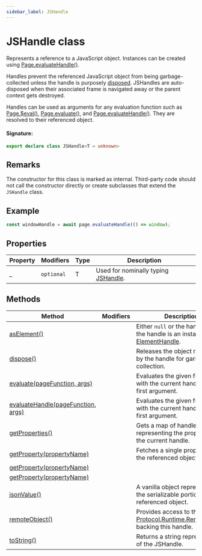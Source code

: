 ```yaml
---
sidebar_label: JSHandle
---
```


# JSHandle class

Represents a reference to a JavaScript object. Instances can be created using [Page.evaluateHandle()](./puppeteer.page.evaluatehandle.md).

Handles prevent the referenced JavaScript object from being garbage-collected unless the handle is purposely [disposed](./puppeteer.jshandle.dispose.md). JSHandles are auto-disposed when their associated frame is navigated away or the parent context gets destroyed.

Handles can be used as arguments for any evaluation function such as [Page.$eval()](./puppeteer.page._eval.md), [Page.evaluate()](./puppeteer.page.evaluate.md), and [Page.evaluateHandle()](./puppeteer.page.evaluatehandle.md). They are resolved to their referenced object.

#### Signature:

```typescript
export declare class JSHandle<T = unknown>
```

## Remarks

The constructor for this class is marked as internal. Third-party code should not call the constructor directly or create subclasses that extend the `JSHandle` class.

## Example

```ts
const windowHandle = await page.evaluateHandle(() => window);
```

## Properties

| Property | Modifiers             | Type | Description                                                    |
| -------- | --------------------- | ---- | -------------------------------------------------------------- |
| \_       | <code>optional</code> | T    | Used for nominally typing [JSHandle](./puppeteer.jshandle.md). |

## Methods

| Method                                                                       | Modifiers | Description                                                                                                                                                    |
| ---------------------------------------------------------------------------- | --------- | -------------------------------------------------------------------------------------------------------------------------------------------------------------- |
| [asElement()](./puppeteer.jshandle.aselement.md)                             |           | Either <code>null</code> or the handle itself if the handle is an instance of [ElementHandle](./puppeteer.elementhandle.md).                                   |
| [dispose()](./puppeteer.jshandle.dispose.md)                                 |           | Releases the object referenced by the handle for garbage collection.                                                                                           |
| [evaluate(pageFunction, args)](./puppeteer.jshandle.evaluate.md)             |           | Evaluates the given function with the current handle as its first argument.                                                                                    |
| [evaluateHandle(pageFunction, args)](./puppeteer.jshandle.evaluatehandle.md) |           | Evaluates the given function with the current handle as its first argument.                                                                                    |
| [getProperties()](./puppeteer.jshandle.getproperties.md)                     |           | Gets a map of handles representing the properties of the current handle.                                                                                       |
| [getProperty(propertyName)](./puppeteer.jshandle.getproperty.md)             |           | Fetches a single property from the referenced object.                                                                                                          |
| [getProperty(propertyName)](./puppeteer.jshandle.getproperty_1.md)           |           |                                                                                                                                                                |
| [getProperty(propertyName)](./puppeteer.jshandle.getproperty_2.md)           |           |                                                                                                                                                                |
| [jsonValue()](./puppeteer.jshandle.jsonvalue.md)                             |           | A vanilla object representing the serializable portions of the referenced object.                                                                              |
| [remoteObject()](./puppeteer.jshandle.remoteobject.md)                       |           | Provides access to the [Protocol.Runtime.RemoteObject](https://chromedevtools.github.io/devtools-protocol/tot/Runtime/#type-RemoteObject) backing this handle. |
| [toString()](./puppeteer.jshandle.tostring.md)                               |           | Returns a string representation of the JSHandle.                                                                                                               |
